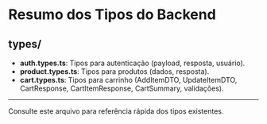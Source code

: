 # Resumo dos Tipos do Backend

## types/
- **auth.types.ts**: Tipos para autenticação (payload, resposta, usuário).
- **product.types.ts**: Tipos para produtos (dados, resposta).
- **cart.types.ts**: Tipos para carrinho (AddItemDTO, UpdateItemDTO, CartResponse, CartItemResponse, CartSummary, validações).

---
Consulte este arquivo para referência rápida dos tipos existentes.
